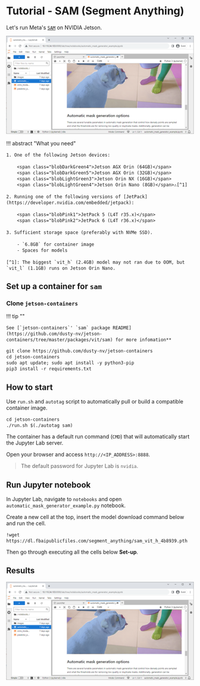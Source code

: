 # Tutorial - SAM (Segment Anything)

Let's run Meta's [`SAM`](https://github.com/facebookresearch/segment-anything) on NVIDIA Jetson.

![](./images/sam_notebook.png)

!!! abstract "What you need"

    1. One of the following Jetson devices:

        <span class="blobDarkGreen4">Jetson AGX Orin (64GB)</span>
        <span class="blobDarkGreen5">Jetson AGX Orin (32GB)</span>
        <span class="blobLightGreen3">Jetson Orin NX (16GB)</span>
        <span class="blobLightGreen4">Jetson Orin Nano (8GB)</span>⚠️[^1]

    2. Running one of the following versions of [JetPack](https://developer.nvidia.com/embedded/jetpack):

        <span class="blobPink1">JetPack 5 (L4T r35.x)</span>
        <span class="blobPink2">JetPack 6 (L4T r36.x)</span>

    3. Sufficient storage space (preferably with NVMe SSD).

        - `6.8GB` for container image
        - Spaces for models

    [^1]: The biggest `vit_h` (2.4GB) model may not ran due to OOM, but `vit_l` (1.1GB) runs on Jetson Orin Nano.
 
## Set up a container for `sam`

### Clone `jetson-containers`

!!! tip ""

    See [`jetson-containers`' `sam` package README](https://github.com/dusty-nv/jetson-containers/tree/master/packages/vit/sam) for more infomation**

```
git clone https://github.com/dusty-nv/jetson-containers
cd jetson-containers
sudo apt update; sudo apt install -y python3-pip
pip3 install -r requirements.txt
```

## How to start

Use `run.sh` and `autotag` script to automatically pull or build a compatible container image.

```
cd jetson-containers
./run.sh $(./autotag sam)
```

The container has a default run command (`CMD`) that will automatically start the Jupyter Lab server.

Open your browser and access `http://<IP_ADDRESS>:8888`.

> The default password for Jupyter Lab is `nvidia`.

## Run Jupyter notebook

In Jupyter Lab, navigate to `notebooks` and open `automatic_mask_generator_example.py` notebook.

Create a new cell at the top, insert the model download command below and run the cell.

```
!wget https://dl.fbaipublicfiles.com/segment_anything/sam_vit_h_4b8939.pth
```

Then go through executing all the cells below **Set-up**.

## Results

![](./images/sam_notebook.png)